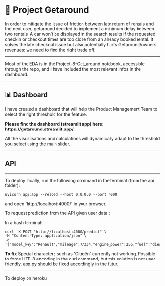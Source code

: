 # 🚗 Project Getaround 

In order to mitigate the issue of friction between late return of rentals and the next user, getaround decided to implement a minimum delay between two rentals. A car won’t be displayed in the search results if the requested checkin or checkout times are too close from an already booked rental. It solves the late checkout issue but also potentially hurts Getaround/owners revenues: we need to find the right trade off.

---
Most of the EDA is in the Project-8-Get_around notebook, accessible through the repo, and I have included the most relevant infos in the dashboard.

---
## 📊 Dashboard
I have created a dashboard that will help the Product Management Team to select the right threshold for the feature.

**Please find the dashboard (streamlit app) here: https://getaround.streamlit.app/**

All the visualisations and calculations will dynamically adapt to the threshold you select using the main slider.

---

## API

---

To deploy locally, run the following command in the terminal (from the api folder):

```uvicorn app:app --reload --host 0.0.0.0 --port 4000```


and open 'http://localhost:4000/' in your browser.

To request prediction from the API given user data : 

In a bash terminal:

```
curl -X POST "http://localhost:4000/predict" \
-H "Content-Type: application/json" \
-d '{"model_key":"Renault","mileage":77334,"engine_power":256,"fuel":"diesel","paint_color":"black","car_type":"coupe","private_parking_available":true,"has_gps":false,"has_air_conditioning":true,"automatic_car":false,"has_getaround_connect":false,"has_speed_regulator":true,"winter_tires":false}'
```

**To fix** Special characters such as 'Citroën' currently not working. Possible to force UTF-8 encoding in the curl command, but this solution is not user friendly. app.py should be fixed accordingly in the futur.

---

To deploy on heroku

